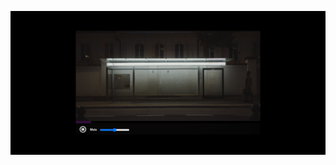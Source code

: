 ![Screenshot](https://github.com/AnneDupin/Video_Loader_Front_Page/blob/main/Video%20Loader%20Front%20Page/FireShot%20Capture%20017%20-%20Video%20Player%20-%20127.0.0.1.png)
